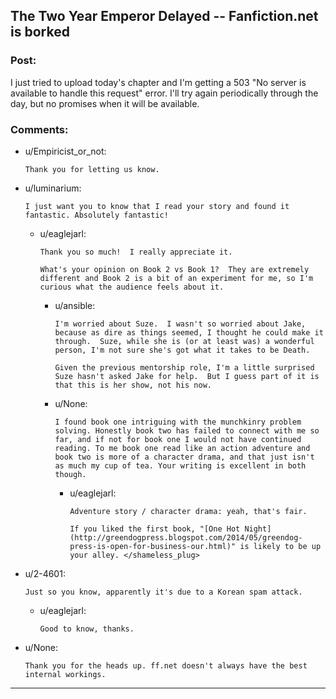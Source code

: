## The Two Year Emperor Delayed -- Fanfiction.net is borked

### Post:

I just tried to upload today's chapter and I'm getting a 503 "No server is available to handle this request" error.  I'll try again periodically through the day, but no promises when it will be available.

### Comments:

- u/Empiricist_or_not:
  ```
  Thank you for letting us know.
  ```

- u/luminarium:
  ```
  I just want you to know that I read your story and found it fantastic. Absolutely fantastic!
  ```

  - u/eaglejarl:
    ```
    Thank you so much!  I really appreciate it.

    What's your opinion on Book 2 vs Book 1?  They are extremely different and Book 2 is a bit of an experiment for me, so I'm curious what the audience feels about it.
    ```

    - u/ansible:
      ```
      I'm worried about Suze.  I wasn't so worried about Jake, because as dire as things seemed, I thought he could make it through.  Suze, while she is (or at least was) a wonderful person, I'm not sure she's got what it takes to be Death.

      Given the previous mentorship role, I'm a little surprised Suze hasn't asked Jake for help.  But I guess part of it is that this is her show, not his now.
      ```

    - u/None:
      ```
      I found book one intriguing with the munchkinry problem solving. Honestly book two has failed to connect with me so far, and if not for book one I would not have continued reading. To me book one read like an action adventure and book two is more of a character drama, and that just isn't as much my cup of tea. Your writing is excellent in both though.
      ```

      - u/eaglejarl:
        ```
        Adventure story / character drama: yeah, that's fair. 

        If you liked the first book, "[One Hot Night](http://greendogpress.blogspot.com/2014/05/greendog-press-is-open-for-business-our.html)" is likely to be up your alley. </shameless_plug>
        ```

- u/2-4601:
  ```
  Just so you know, apparently it's due to a Korean spam attack.
  ```

  - u/eaglejarl:
    ```
    Good to know, thanks.
    ```

- u/None:
  ```
  Thank you for the heads up. ff.net doesn't always have the best internal workings.
  ```

---


